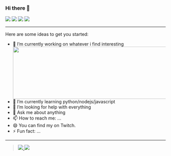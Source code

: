 ### Hi there 👋
<a href="https://twitch.tv/Aerglonus"><img src="https://img.shields.io/badge/twitch-9146FF.svg?style=for-the-badge&logo=twitch&logoColor=white"/></a>
 <a href="https://instagram.com/Aerglonus"><img src="https://img.shields.io/badge/instagram-E4405F.svg?style=for-the-badge&logo=instagram&logoColor=white"/></a>
  <a href="https://www.linkedin.com/in/caleb-contreras-8a41764b/"><img src="https://img.shields.io/badge/linkedin-0077B5.svg?style=for-the-badge&logo=linkedin&logoColor=white"/></a>
  <a href="https://twitter.com/Aerglonus"><img src="https://img.shields.io/badge/twitter-1DA1F2.svg?style=for-the-badge&logo=twitter&logoColor=white"/></a>
____________________________



<!--
**Aerglonus/Aerglonus** is a ✨ _special_ ✨ repository because its `README.md` (this file) appears on your GitHub profile. -->
Here are some ideas to get you started: 

- 🔭 I’m currently working on whatever i find interesting  <img align="right"  width="490" height="165" src="https://github-readme-stats.vercel.app/api?username=Aerglonus&show_icons=true&theme=buefy"/>
- 🌱 I’m currently learning python/nodejs/javascript      
- 🤔 I’m looking for help with everything
- 💬 Ask me about anything  
- 📫 How to reach me: ...
- 😄 You can find my on Twitch. 
- ⚡ Fun fact: ... 
____________

 > <a href="https://discord.gg/FHk84xf"> <img src="https://img.shields.io/badge/Discord-black?style=flat-square&logo=discord"  /> </a> 
 > <a href="https://gitlab.com/Aerglonus"><img src="https://img.shields.io/badge/-GitLab-FCA121?style=flat-square&logo=gitlab"/></a>
